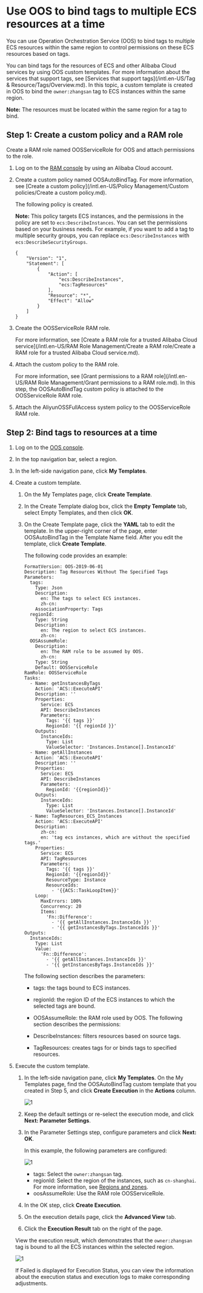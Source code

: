 # Use OOS to bind tags to multiple ECS resources at a time

You can use Operation Orchestration Service \(OOS\) to bind tags to multiple ECS resources within the same region to control permissions on these ECS resources based on tags.

You can bind tags for the resources of ECS and other Alibaba Cloud services by using OOS custom templates. For more information about the services that support tags, see [Services that support tags](/intl.en-US/Tag & Resource/Tags/Overview.md). In this topic, a custom template is created in OOS to bind the `owner:zhangsan` tag to ECS instances within the same region.

**Note:** The resources must be located within the same region for a tag to bind.

## Step 1: Create a custom policy and a RAM role

Create a RAM role named OOSServiceRole for OOS and attach permissions to the role.

1.  Log on to the [RAM console](https://ram.console.aliyun.com/) by using an Alibaba Cloud account.

2.  Create a custom policy named OOSAutoBindTag. For more information, see [Create a custom policy](/intl.en-US/Policy Management/Custom policies/Create a custom policy.md).

    The following policy is created.

    **Note:** This policy targets ECS instances, and the permissions in the policy are set to `ecs:DescribeInstances`. You can set the permissions based on your business needs. For example, if you want to add a tag to multiple security groups, you can replace `ecs:DescribeInstances` with `ecs:DescribeSecurityGroups`.

    ```
    {
        "Version": "1",
        "Statement": [
            {
                "Action": [
                    "ecs:DescribeInstances",
                    "ecs:TagResources"
                ],
                "Resource": "*",
                "Effect": "Allow"
            }
        ]
    }
    ```

3.  Create the OOSServiceRole RAM role.

    For more information, see [Create a RAM role for a trusted Alibaba Cloud service](/intl.en-US/RAM Role Management/Create a RAM role/Create a RAM role for a trusted Alibaba Cloud service.md).

4.  Attach the custom policy to the RAM role.

    For more information, see [Grant permissions to a RAM role](/intl.en-US/RAM Role Management/Grant permissions to a RAM role.md). In this step, the OOSAutoBindTag custom policy is attached to the OOSServiceRole RAM role.

5.  Attach the AliyunOSSFullAccess system policy to the OOSServiceRole RAM role.


## Step 2: Bind tags to resources at a time

1.  Log on to the [OOS console](https://oos.console.aliyun.com/).

2.  In the top navigation bar, select a region.

3.  In the left-side navigation pane, click **My Templates**.

4.  Create a custom template.

    1.  On the My Templates page, click **Create Template**.

    2.  In the Create Template dialog box, click the **Empty Template** tab, select Empty Templates, and then click **OK**.

    3.  On the Create Template page, click the **YAML** tab to edit the template. In the upper-right corner of the page, enter OOSAutoBindTag in the Template Name field. After you edit the template, click **Create Template**.

        The following code provides an example:

        ```
        FormatVersion: OOS-2019-06-01
        Description: Tag Resources Without The Specified Tags
        Parameters:
          tags:
            Type: Json
            Description:
              en: The tags to select ECS instances.
              zh-cn:
            AssociationProperty: Tags
          regionId:
            Type: String
            Description:
              en: The region to select ECS instances.
              zh-cn:
          OOSAssumeRole:
            Description:
              en: The RAM role to be assumed by OOS.
              zh-cn:
            Type: String
            Default: OOSServiceRole
        RamRole: OOSServiceRole
        Tasks:
          - Name: getInstancesByTags
            Action: 'ACS::ExecuteAPI'
            Description: ''
            Properties:
              Service: ECS
              API: DescribeInstances
              Parameters:
                Tags: '{{ tags }}'
                RegionId: '{{ regionId }}'
            Outputs:
              InstanceIds:
                Type: List
                ValueSelector: 'Instances.Instance[].InstanceId'
          - Name: getAllInstances
            Action: 'ACS::ExecuteAPI'
            Description: ''
            Properties:
              Service: ECS
              API: DescribeInstances
              Parameters:
                RegionId: '{{regionId}}'
            Outputs:
              InstanceIds:
                Type: List
                ValueSelector: 'Instances.Instance[].InstanceId'
          - Name: TagResources_ECS_Instances
            Action: 'ACS::ExecuteAPI'
            Description:
              zh-cn:
              en: 'tag ecs instances, which are without the specified tags.'
            Properties:
              Service: ECS
              API: TagResources
              Parameters:
                Tags: '{{ tags }}'
                RegionId: '{{regionId}}'
                ResourceType: Instance
                ResourceIds:
                  - '{{ACS::TaskLoopItem}}'
            Loop:
              MaxErrors: 100%
              Concurrency: 20
              Items:
                'Fn::Difference':
                  - '{{ getAllInstances.InstanceIds }}'
                  - '{{ getInstancesByTags.InstanceIds }}'
        Outputs:
          InstanceIds:
            Type: List
            Value:
              'Fn::Difference':
                - '{{ getAllInstances.InstanceIds }}'
                - '{{ getInstancesByTags.InstanceIds }}'
        ```

        The following section describes the parameters:

        -   tags: the tags bound to ECS instances.
        -   regionId: the region ID of the ECS instances to which the selected tags are bound.
        -   OOSAssumeRole: the RAM role used by OOS.
        The following section describes the permissions:

        -   DescribeInstances: filters resources based on source tags.
        -   TagResources: creates tags for or binds tags to specified resources.
5.  Execute the custom template.

    1.  In the left-side navigation pane, click **My Templates**. On the My Templates page, find the OOSAutoBindTag custom template that you created in Step 5, and click **Create Execution** in the **Actions** column.

        ![1](https://static-aliyun-doc.oss-accelerate.aliyuncs.com/assets/img/en-US/4827948951/p77200.png)

    2.  Keep the default settings or re-select the execution mode, and click **Next: Parameter Settings**.

    3.  In the Parameter Settings step, configure parameters and click **Next: OK**.

        In this example, the following parameters are configured:

        ![1](https://static-aliyun-doc.oss-accelerate.aliyuncs.com/assets/img/en-US/4827948951/p77463.png)

        -   tags: Select the `owner:zhangsan` tag.
        -   regionId: Select the region of the instances, such as `cn-shanghai`. For more information, see [Regions and zones]().
        -   oosAssumeRole: Use the RAM role OOSServiceRole.
    4.  In the OK step, click **Create Execution**.

    5.  On the execution details page, click the **Advanced View** tab.

    6.  Click the **Execution Result** tab on the right of the page.

    View the execution result, which demonstrates that the `owner:zhangsan` tag is bound to all the ECS instances within the selected region.

    ![1](https://static-aliyun-doc.oss-accelerate.aliyuncs.com/assets/img/en-US/4827948951/p77203.png)

    If Failed is displayed for Execution Status, you can view the information about the execution status and execution logs to make corresponding adjustments.


